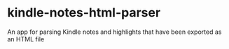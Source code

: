 # kindle-notes-html-parser
An app for parsing Kindle notes and highlights that have been exported as an HTML file 

